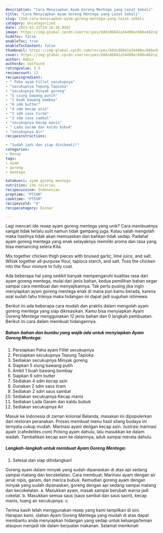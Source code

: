 ```yaml
---
description: "Cara Menyiapkan Ayam Goreng Mentega yang Lezat Sekali"
title: "Cara Menyiapkan Ayam Goreng Mentega yang Lezat Sekali"
slug: 1350-cara-menyiapkan-ayam-goreng-mentega-yang-lezat-sekali
category: Uncategorized
date: 2023-01-22T14:16:16.956Z
image: https://img-global.cpcdn.com/recipes/b8dc86041a34498e/680x482cq70/ayam-goreng-mentega-foto-resep-utama.jpg
hideToc: false
enableToc: true
enableTocContent: false
thumbnail: https://img-global.cpcdn.com/recipes/b8dc86041a34498e/680x482cq70/ayam-goreng-mentega-foto-resep-utama.jpg
cover: https://img-global.cpcdn.com/recipes/b8dc86041a34498e/680x482cq70/ayam-goreng-mentega-foto-resep-utama.jpg
author: Admin
authorAv: notfound
ratingvalue: 3.5
reviewcount: 13
recipeingredient:
- " Paha ayam Fillet secukupnya"
- "secukupnya Tepung Tapioka"
- "secukupnya Minyak goreng"
- "5 siung bawang putih"
- "1 buah bawang bombay"
- "6 sdm butter"
- "4 sdm kecap asin"
- "2 sdm saos tiram"
- "2 sdm saus sambal"
- "secukupnya Kecap manis"
- " Lada Garam dan kaldu bubuk"
- "secukupnya Air"
recipeinstructions:

- "Sudah jadi dan siap dinikmati!"
categories:
- Resep
tags:
- ayam
- goreng
- mentega

katakunci: ayam goreng mentega 
nutrition: 130 calories
recipecuisine: Indonesian
preptime: "PT24M"
cooktime: "PT55M"
recipeyield: "4"
recipecategory: Dinner

---
```





Lagi mencari ide resep ayam goreng mentega yang unik? Cara membuatnya sangat tidak terlalu sulit namun tidak gampang juga. Kalau salah mengolah maka hasilnya tidak akan memuaskan dan bahkan tidak sedap. Padahal ayam goreng mentega yang enak selayaknya memiliki aroma dan rasa yang bisa memancing selera Kita.





Mix together chicken thigh pieces with bruised garlic, lime juice, and salt. Whisk together all-purpose flour, tapioca starch, and salt. Toss the chicken into the flour mixture to fully coat.

Ada beberapa hal yang sedikit banyak mempengaruhi kualitas rasa dari ayam goreng mentega, mulai dari jenis bahan, kedua pemilihan bahan segar sampai cara membuat dan menyajikannya. Tak perlu pusing jika ingin menyiapkan ayam goreng mentega enak di mana pun kamu berada, karena asal sudah tahu triknya maka hidangan ini dapat jadi suguhan istimewa.






Berikut ini ada beberapa cara mudah dan praktis dalam mengolah ayam goreng mentega yang siap dikreasikan. Kamu bisa menyiapkan Ayam Goreng Mentega menggunakan 12 jenis bahan dan 0 langkah pembuatan. Berikut ini cara dalam membuat hidangannya.

<!--inarticleads1-->

##### Bahan-bahan dan bumbu yang wajib ada untuk menyiapkan Ayam Goreng Mentega:

1. Persiapkan  Paha ayam Fillet secukupnya
1. Persiapkan secukupnya Tepung Tapioka
1. Sediakan secukupnya Minyak goreng
1. Siapkan 5 siung bawang putih
1. Ambil 1 buah bawang bombay
1. Siapkan 6 sdm butter
1. Sediakan 4 sdm kecap asin
1. Gunakan 2 sdm saos tiram
1. Sediakan 2 sdm saus sambal
1. Sediakan secukupnya Kecap manis
1. Sediakan  Lada Garam dan kaldu bubuk
1. Sediakan secukupnya Air


Masuk ke Indonesia di zaman kolonial Belanda, masakan ini dipopulerkan dari restoran peranakan. Proses membuat menu hasil silang budaya ini ternyata cukup mudah. Marinasi ayam dengan kecap asin. ilustrasi marinasi ayam (cafedelites.com) Potong ayam dahulu, lalu masukkan ke dalam wadah. Tambahkan kecap asin ke dalamnya, aduk sampai merata dahulu. 

<!--inarticleads2-->

##### Langkah-langkah untuk membuat Ayam Goreng Mentega:


1. Selesai dan siap dihidangkan!

Goreng ayam dalam minyak yang sudah dipanaskan di atas api sedang sampai matang dan kecokelatan. Cara membuat: Marinasi ayam dengan air jeruk nipis, garam, dan merica bubuk. Kemudian goreng ayam dengan minyak yang sudah dipanaskan, goreng dengan api sedang sampai matang dan kecokelatan. a. Masukkan ayam, masak sampai berubah warna jadi cokelat. b. Masukkan semua saus (saus sambal dan saus saori), kecap manis, tuang air secukupnya. c. 

Terima kasih telah menggunakan resep yang kami tampilkan di sini. Harapan kami, olahan Ayam Goreng Mentega yang mudah di atas dapat membantu anda menyiapkan hidangan yang sedap untuk keluarga/teman ataupun menjadi ide dalam berjualan makanan. Selamat menikmati
